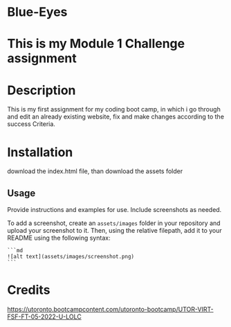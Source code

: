 # Blue-Eyes

# This is my Module 1 Challenge assignment

# Description 

This is my first assignment for my coding boot camp, in which i go through and edit an already existing website, fix and make changes according to the success Criteria. 

# Installation

download the index.html file, than download the assets folder

## Usage

Provide instructions and examples for use. Include screenshots as needed.

To add a screenshot, create an `assets/images` folder in your repository and upload your screenshot to it. Then, using the relative filepath, add it to your README using the following syntax:

    ```md
    ![alt text](assets/images/screenshot.png)
    ```

# Credits

https://utoronto.bootcampcontent.com/utoronto-bootcamp/UTOR-VIRT-FSF-FT-05-2022-U-LOLC

